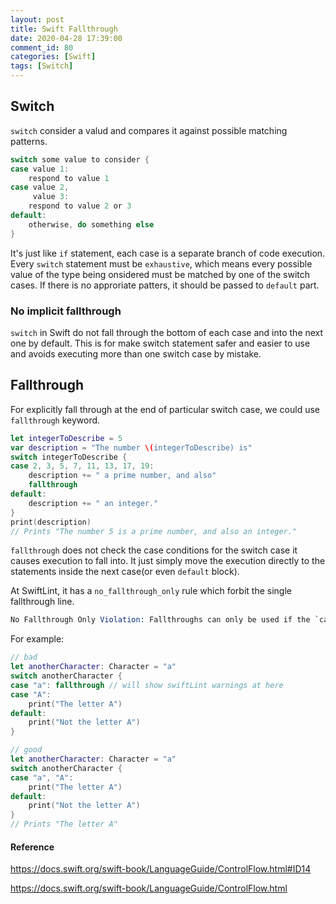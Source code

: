 ```yaml
---
layout: post
title: Swift Fallthrough
date: 2020-04-28 17:39:00
comment_id: 80
categories: [Swift]
tags: [Switch]
---
```


## Switch

`switch` consider a valud and compares it against possible matching patterns.

```swift
switch some value to consider {
case value 1:
    respond to value 1
case value 2,
     value 3:
    respond to value 2 or 3
default:
    otherwise, do something else
}
```

It's just like `if` statement, each case is a separate branch of code execution. Every `switch` statement must be `exhaustive`, which means every possible value of the type being onsidered must be matched by one of the switch cases. If there is no approriate patters, it should be passed to `default` part.

### No implicit fallthrough

`switch` in Swift do not fall through the bottom of each case and into the next one by default. This is for make switch statement safer and easier to use and avoids executing more than one switch case by mistake.

## Fallthrough

For explicitly fall through at the end of particular switch case, we could use `fallthrough` keyword.

```swift
let integerToDescribe = 5
var description = "The number \(integerToDescribe) is"
switch integerToDescribe {
case 2, 3, 5, 7, 11, 13, 17, 19:
    description += " a prime number, and also"
    fallthrough
default:
    description += " an integer."
}
print(description)
// Prints "The number 5 is a prime number, and also an integer."
```

`fallthrough` does not check the case conditions for the switch case it causes execution to fall into. It just simply move the execution directly to the statements inside the next case(or even `default` block).

At SwiftLint, it has a `no_fallthrough_only` rule which forbit the single fallthrough line.

```s
No Fallthrough Only Violation: Fallthroughs can only be used if the `case` contains at least one other statement. (no_fallthrough_only)
```

For example:
```swift
// bad
let anotherCharacter: Character = "a"
switch anotherCharacter {
case "a": fallthrough // will show swiftLint warnings at here
case "A":
    print("The letter A")
default:
    print("Not the letter A")
}

// good
let anotherCharacter: Character = "a"
switch anotherCharacter {
case "a", "A":
    print("The letter A")
default:
    print("Not the letter A")
}
// Prints "The letter A"
```

#### Reference

<https://docs.swift.org/swift-book/LanguageGuide/ControlFlow.html#ID14>

<https://docs.swift.org/swift-book/LanguageGuide/ControlFlow.html>